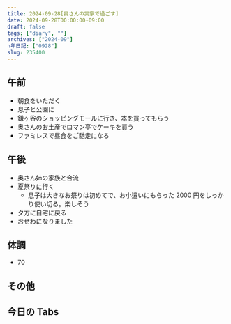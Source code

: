 ```yaml
---
title: 2024-09-28[奥さんの実家で過ごす]
date: 2024-09-28T00:00:00+09:00
draft: false
tags: ["diary", ""]
archives: ["2024-09"]
n年日記: ["0928"]
slug: 235400
---
```


## 午前

- 朝食をいただく
- 息子と公園に
- 鎌ヶ谷のショッピングモールに行き、本を買ってもらう
- 奥さんのお土産でロマン亭でケーキを買う
- ファミレスで昼食をご馳走になる

## 午後

- 奥さん姉の家族と合流
- 夏祭りに行く
  - 息子は大きなお祭りは初めてで、お小遣いにもらった 2000 円をしっかり使い切る。楽しそう
- 夕方に自宅に戻る
- おせわになりました

## 体調

- 70

## その他

## 今日の Tabs
